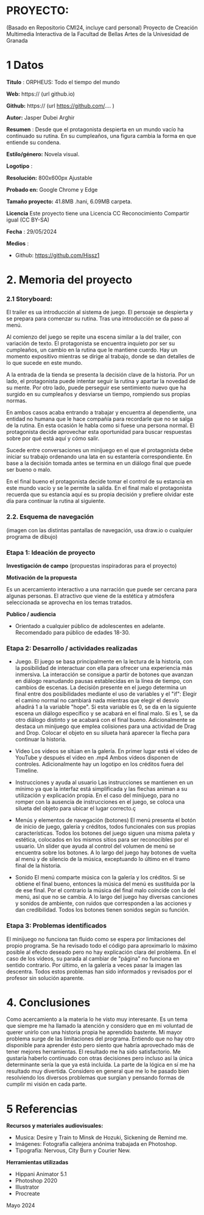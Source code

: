 # PROYECTO: 

(Basado en Repositorio CMI24, incluye card personal)
Proyecto de Creación Multimedia Interactiva de la  Facultad de Bellas Artes de la Univesidad de Granada



# 1 Datos 


**Titulo** : ORPHEUS: Todo el tiempo del mundo

**Web:**   https://    (url github.io)

**Github:** https://    (url https://github.com/.... )

**Autor:**  Jasper Dubei Arghir

**Resumen** : Desde que el protagonista despierta en un mundo vacío ha continuado su rutina. En su cumpleaños, una figura cambia la forma en que entiende su condena.

**Estilo/género:**  Novela visual.

**Logotipo** : 



**Resolución:** 800x600px Ajustable

**Probado en:**   Google Chrome y Edge

**Tamaño proyecto:** 41.8MB .hani, 6.09MB carpeta.

**Licencia** Este proyecto tiene una Licencia CC Reconocimiento Compartir igual (CC BY-SA)

**Fecha** : 29/05/2024

**Medios** :

- Github: https://github.com/Hissz1

# 2. Memoria del proyecto 

### 2.1 Storyboard: 

El trailer es ua introducción al sistema de juego. El persoaje se despierta y se prepara para comenzar su rutina.
Tras una introducción se da paso al menú.

Al comienzo del juego se repite una escena similar a la del trailer, con variación de texto. 
El protagonista se encuentra inquieto por ser su cumpleaños, un cambio en la rutina que le mantiene cuerdo.
Hay un momento expositivo mientras se dirige al trabajo, donde se dan detalles de lo que sucede en este mundo.

A la entrada de la tienda se presenta la decisión clave de la historia.
Por un lado, el protagonista puede intentar seguir la rutina y apartar la novedad de su mente.
Por otro lado, puede perseguir ese sentimiento nuevo que ha surgido en su cumpleaños y desviarse un tiempo, rompiendo sus propias normas.

En ambos casos acaba entrando a trabajar y encuentra al dependiente, una entidad no humana que le hace compañía para recordarle que no se salga de la rutina.
En esta ocasión le habla como si fuese una persona normal.
El protagonista decide aprovechar esta oportunidad para buscar respuestas sobre por qué está aquí y cómo salir.

Sucede entre conversaciones un minijuego en el que el protagonista debe iniciar su trabajo ordenando una lata en su estantería correspondiente.
En base a la decisión tomada antes se termina en un diálogo final que puede ser bueno o malo.

En el final bueno el protagonista decide tomar el control de su estancia en este mundo vacío y se le permite la salida.
En el final malo el protagonista recuerda que su estancia aquí es su propia decisión y prefiere olvidar este día para continuar la rutina al siguiente.

### 2.2. Esquema de navegación 



(imagen con las distintas pantallas de navegación, usa draw.io o cualquier programa de dibujo)


### Etapa 1: Ideación de proyecto

**Investigación de campo** (propuestas inspiradoras para el proyecto)



**Motivación de la propuesta** 

Es un acercamiento interactivo a una narración que puede ser cercana para algunas personas. 
El atractivo que viene de la estética y atmósfera seleccionada se aprovecha en los temas tratados.


**Publico / audiencia**

- Orientado a cualquier público de adolescentes en adelante. Recomendado para público de edades 18-30.

### Etapa 2: Desarrollo / actividades realizadas

- Juego.
        El juego se basa principalmente en la lectura de la historia, con la posibilidad de interactuar con ella para ofrecer una experiencia más inmersiva.
        La interacción se consigue a partir de botones que avanzan en diálogo reanudando pausas establecidas en la línea de tiempo, con cambios de escenas.
        La decisión presente en el juego determina un final entre dos posibilidades mediante el uso de variables y el "if":
        Elegir el camino normal no cambiará nada mientras que elegir el desvío añadirá 1 a la variable "hope".
        Si esta variable es 0, se da en la siguiente escena un diálogo específico y se acabará en el final malo. Si es 1, se da otro diálogo distinto y se acabará con el final bueno.
        Adicionalmente se destaca un minijuego que emplea colisiones para una actividad de Drag and Drop. Colocar el objeto en su silueta hará aparecer la flecha para continuar la historia.
  
- Video
        Los vídeos se sitúan en la galería. En primer lugar está el vídeo de YouTube y después el vídeo en .mp4
        Ambos vídeos disponen de controles. Adicionalmente hay un logotipo en los créditos fuera del Timeline.
  
- Instrucciones y ayuda al usuario
        Las instrucciones se mantienen en un mínimo ya que la interfaz está simplificada y las flechas animan a su utilización y explicación propia.
        En el caso del minijuego, para no romper con la ausencia de instrucciones en el juego, se coloca una silueta del objeto para ubicar el lugar correcto.ç
  
- Menús y elementos de navegación (botones)
        El menú presenta el botón de inicio de juego, galería y créditos, todos funcionales con sus propias características.
        Todos los botones del juego siguen una misma paleta y estética, colocados en los mismos sitios para ser reconocibles por el usuario.
        Un slider que ayuda al control del volumen de menú se encuentra sobre los botones.
        A lo largo del juego hay botones de vuelta al menú y de silencio de la música, exceptuando lo último en el tramo final de la historia.
  
- Sonido
        El menú comparte música con la galería y los créditos. Si se obtiene el final bueno, entonces la música del menú es sustituída por la de ese final.
        Por el contrario la música del final malo coincide con la del menú, así que no se cambia.
        A lo largo del juego hay diversas canciones y sonidos de ambiente, con ruidos que corresponden a las acciones y dan credibilidad. Todos los botones tienen sonidos según su función.


### Etapa 3: Problemas identificados

El minijuego no funciona tan fluido como se espera por limitaciones del propio programa. Se ha revisado todo el código para aproximarlo lo máximo posible al efecto deseado pero no hay explicación clara del problema. En el caso de los vídeos, su parada al cambiar de "página" no funciona en sentido contrario. Por último, en la galería a veces pasar la imagen las descentra. Todos estos problemas han sido informados y revisados por el profesor sin solución aparente.

# 4. Conclusiones 

Como acercamiento a la materia lo he visto muy interesante. 
Es un tema que siempre me ha llamado la atención y considero que en mi voluntad de querer unirlo con una historia propia he aprendido bastente.
Mi mayor problema surge de las limitaciones del programa. Entiendo que no hay otro disponible para aprender ésto pero siento que habría aprovechado más de tener mejores herramientas.
El resultado me ha sido satisfactorio. Me gustaría haberlo continuado con otras decisiones pero incluso así la única determinante sería la que ya está incluída. 
La parte de la lógica en sí me ha resultado muy divertida. 
Considero en general que me lo he pasado bien resolviendo los diversos problemas que surgían y pensando formas de cumplir mi visión en cada parte.

# 5 Referencias 

**Recursos y materiales audiovisuales:**

* Musica: Desire y Train to Minsk de Hozuki, Sickening de Remind me.
* Imágenes: Fotografía callejera anónima trabajada en Photoshop.
* Tipografía: Nervous, City Burn y Courier New.

**Herramientas utilizadas**

- Hippani Animator 5.1
- Photoshop 2020
- Illustrator
- Procreate

Mayo 2024
